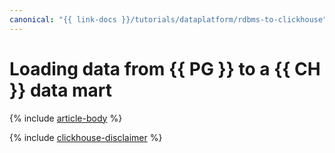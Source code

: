 ```yaml
---
canonical: "{{ link-docs }}/tutorials/dataplatform/rdbms-to-clickhouse"
---
```


# Loading data from {{ PG }} to a {{ CH }} data mart

{% include [article-body](../../_tutorials/dataplatform/rdbms-to-clickhouse.md) %}

{% include [clickhouse-disclaimer](../../_includes/clickhouse-disclaimer.md) %}
